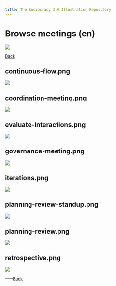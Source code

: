```yaml
---
title: The Sociocracy 3.0 Illustration Repository
---
```


# Browse meetings (en)

![](/img/en-48px.png)

[Back](index-en.html)

## continuous-flow.png

[![](/img/en/meetings/continuous-flow.png)](/img/en/meetings/continuous-flow.png)

## coordination-meeting.png

[![](/img/en/meetings/coordination-meeting.png)](/img/en/meetings/coordination-meeting.png)

## evaluate-interactions.png

[![](/img/en/meetings/evaluate-interactions.png)](/img/en/meetings/evaluate-interactions.png)

## governance-meeting.png

[![](/img/en/meetings/governance-meeting.png)](/img/en/meetings/governance-meeting.png)

## iterations.png

[![](/img/en/meetings/iterations.png)](/img/en/meetings/iterations.png)

## planning-review-standup.png

[![](/img/en/meetings/planning-review-standup.png)](/img/en/meetings/planning-review-standup.png)

## planning-review.png

[![](/img/en/meetings/planning-review.png)](/img/en/meetings/planning-review.png)

## retrospective.png

[![](/img/en/meetings/retrospective.png)](/img/en/meetings/retrospective.png)

----[Back](index-en.html)
